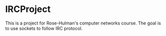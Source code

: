 # IRCProject
This is a project for Rose-Hulman's computer networks course. The goal is to use sockets to follow IRC protocol.
